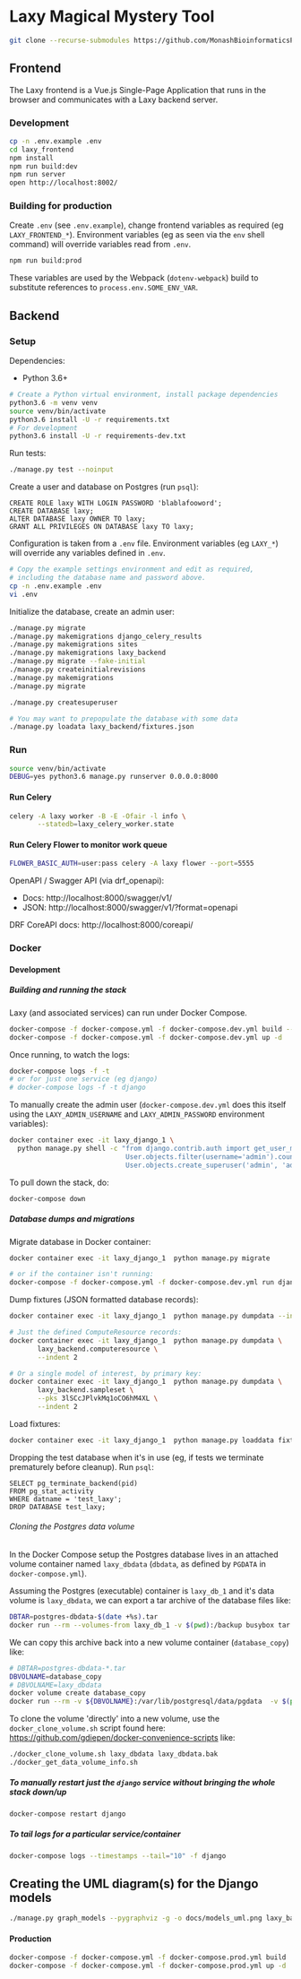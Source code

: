# Laxy Magical Mystery Tool

```bash
git clone --recurse-submodules https://github.com/MonashBioinformaticsPlatform/laxy.git
```

## Frontend

The Laxy frontend is a Vue.js Single-Page Application that runs in the browser and communicates with a Laxy backend server.

### Development
```bash
cp -n .env.example .env
cd laxy_frontend
npm install
npm run build:dev
npm run server
open http://localhost:8002/
```

### Building for production

Create `.env` (see `.env.example`), change frontend variables as required (eg `LAXY_FRONTEND_*`).
Environment variables (eg as seen via the `env` shell command) will override variables read from `.env`.

```bash
npm run build:prod
```

These variables are used by the Webpack (`dotenv-webpack`) build to substitute references to `process.env.SOME_ENV_VAR`.

## Backend

### Setup

Dependencies:

* Python 3.6+

```bash
# Create a Python virtual environment, install package dependencies
python3.6 -m venv venv
source venv/bin/activate
python3.6 install -U -r requirements.txt
# For development
python3.6 install -U -r requirements-dev.txt
```

Run tests:
```bash
./manage.py test --noinput
```

Create a user and database on Postgres (run `psql`):
```postgresql
CREATE ROLE laxy WITH LOGIN PASSWORD 'blablafooword';
CREATE DATABASE laxy;
ALTER DATABASE laxy OWNER TO laxy;
GRANT ALL PRIVILEGES ON DATABASE laxy TO laxy;
```

Configuration is taken from a `.env` file.
Environment variables (eg `LAXY_*`) will override any variables defined in `.env`.
```bash
# Copy the example settings environment and edit as required,
# including the database name and password above. 
cp -n .env.example .env
vi .env
```

Initialize the database, create an admin user:
```bash
./manage.py migrate
./manage.py makemigrations django_celery_results
./manage.py makemigrations sites
./manage.py makemigrations laxy_backend
./manage.py migrate --fake-initial
./manage.py createinitialrevisions
./manage.py makemigrations
./manage.py migrate

./manage.py createsuperuser

# You may want to prepopulate the database with some data
./manage.py loadata laxy_backend/fixtures.json
```

### Run
```bash
source venv/bin/activate
DEBUG=yes python3.6 manage.py runserver 0.0.0.0:8000
```

#### Run Celery
```bash
celery -A laxy worker -B -E -Ofair -l info \
       --statedb=laxy_celery_worker.state
```

#### Run Celery Flower to monitor work queue
```bash
FLOWER_BASIC_AUTH=user:pass celery -A laxy flower --port=5555
```

OpenAPI / Swagger API (via drf_openapi): 
* Docs: http://localhost:8000/swagger/v1/
* JSON: http://localhost:8000/swagger/v1/?format=openapi

DRF CoreAPI docs: http://localhost:8000/coreapi/

### Docker

#### Development

##### Building and running the stack

Laxy (and associated services) can run under Docker Compose.

```bash
docker-compose -f docker-compose.yml -f docker-compose.dev.yml build --build-arg GIT_COMMIT=$(git log -1 --format=%H)
docker-compose -f docker-compose.yml -f docker-compose.dev.yml up -d
```

Once running, to watch the logs:
```bash
docker-compose logs -f -t
# or for just one service (eg django)
# docker-compose logs -f -t django
```

To manually create the admin user (`docker-compose.dev.yml` does this itself using
the `LAXY_ADMIN_USERNAME` and `LAXY_ADMIN_PASSWORD` environment variables):

```bash
docker container exec -it laxy_django_1 \
  python manage.py shell -c "from django.contrib.auth import get_user_model; User = get_user_model(); \
                             User.objects.filter(username='admin').count() or \
                             User.objects.create_superuser('admin', 'admin@example.com', 'adminpass')"
```

To pull down the stack, do:
```bash
docker-compose down
```

##### Database dumps and migrations

Migrate database in Docker container:
```bash
docker container exec -it laxy_django_1  python manage.py migrate

# or if the container isn't running:
docker-compose -f docker-compose.yml -f docker-compose.dev.yml run django python manage.py migrate
```

Dump fixtures (JSON formatted database records):
```bash
docker container exec -it laxy_django_1  python manage.py dumpdata --indent 2

# Just the defined ComputeResource records:
docker container exec -it laxy_django_1  python manage.py dumpdata \
       laxy_backend.computeresource \
       --indent 2

# Or a single model of interest, by primary key:
docker container exec -it laxy_django_1  python manage.py dumpdata \
       laxy_backend.sampleset \
       --pks 3lSCcJPlvkMq1oCO6hM4XL \
       --indent 2
```

Load fixtures:
```bash
docker container exec -it laxy_django_1  python manage.py loaddata fixtures.json
```

Dropping the test database when it's in use (eg, if tests we terminate prematurely before cleanup). 
Run `psql`:
```postgresql
SELECT pg_terminate_backend(pid)
FROM pg_stat_activity
WHERE datname = 'test_laxy';
DROP DATABASE test_laxy;
```

###### Cloning the Postgres data volume

In the Docker Compose setup the Postgres database lives in an attached volume container
named `laxy_dbdata` (`dbdata`, as defined by `PGDATA` in `docker-compose.yml`).

Assuming the Postgres (executable) container is `laxy_db_1` and it's data volume is `laxy_dbdata`,
we can export a tar archive of the database files like:

```bash
DBTAR=postgres-dbdata-$(date +%s).tar
docker run --rm --volumes-from laxy_db_1 -v $(pwd):/backup busybox tar cvf /backup/${DBTAR} /var/lib/postgresql/data/pgdata
```

We can copy this archive back into a new volume container (`database_copy`) like:

```bash
# DBTAR=postgres-dbdata-*.tar
DBVOLNAME=database_copy
# DBVOLNAME=laxy_dbdata
docker volume create database_copy
docker run --rm -v ${DBVOLNAME}:/var/lib/postgresql/data/pgdata  -v $(pwd):/backup busybox tar xvf /backup/${DBTAR}
```

To clone the volume 'directly' into a new volume, use the 
`docker_clone_volume.sh` script found here: https://github.com/gdiepen/docker-convenience-scripts like:

```bash
./docker_clone_volume.sh laxy_dbdata laxy_dbdata.bak
./docker_get_data_volume_info.sh
```


##### To manually restart just the `django` service without bringing the whole stack down/up
```bash
docker-compose restart django
```

##### To tail logs for a particular service/container
```bash
docker-compose logs --timestamps --tail="10" -f django
```

## Creating the UML diagram(s) for the Django models

```bash
./manage.py graph_models --pygraphviz -g -o docs/models_uml.png laxy_backend
```

#### Production

```bash
docker-compose -f docker-compose.yml -f docker-compose.prod.yml build
docker-compose -f docker-compose.yml -f docker-compose.prod.yml up -d
```
